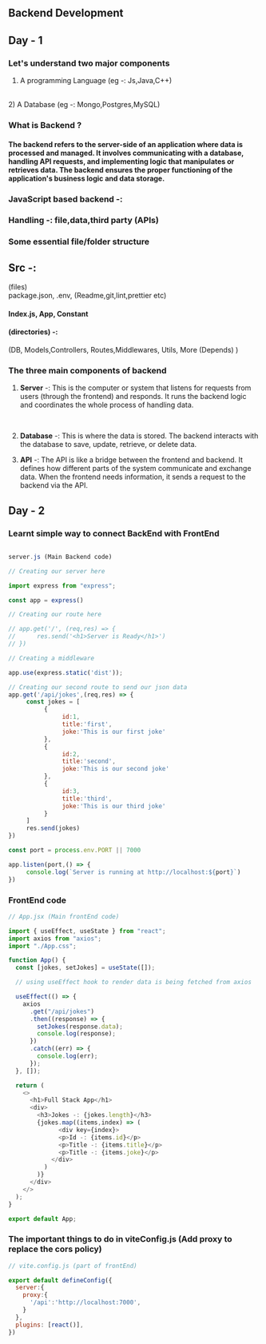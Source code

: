 ## Backend Development
## Day - 1
### Let's understand two major components
1) A programming Language (eg -: Js,Java,C++)
<br />
2) A Database (eg -: Mongo,Postgres,MySQL)

### What is Backend ?
#### The backend refers to the server-side of an application where data is processed and managed. It involves communicating with a database, handling API requests, and implementing logic that manipulates or retrieves data. The backend ensures the proper functioning of the application's business logic and data storage.

### JavaScript based backend -: 
### Handling -: file,data,third party (APIs)


### Some essential file/folder structure

## Src -: 
(files) <br />
package.json, .env, (Readme,git,lint,prettier etc)
#### Index.js, App, Constant

#### (directories) -: 
(DB, Models,Controllers, Routes,Middlewares, Utils, More (Depends) )


### The three main components of backend

1) <strong>Server</strong> -: This is the computer or system that listens for requests from users (through the frontend) and responds. It runs the backend logic and coordinates the whole process of handling data.

<br />

2) <strong>Database</strong> -: This is where the data is stored. The backend interacts with the database to save, update, retrieve, or delete data.

3) <strong>API</strong> -: The API is like a bridge between the frontend and backend. It defines how different parts of the system communicate and exchange data. When the frontend needs information, it sends a request to the backend via the API.

## Day - 2

### Learnt simple way to connect BackEnd with FrontEnd

``` javascript

server.js (Main Backend code)

// Creating our server here

import express from "express";

const app = express()

// Creating our route here

// app.get('/', (req,res) => {
//      res.send('<h1>Server is Ready</h1>')
// })

// Creating a middleware

app.use(express.static('dist'));

// Creating our second route to send our json data
app.get('/api/jokes',(req,res) => {
     const jokes = [
          {
               id:1,
               title:'first',
               joke:'This is our first joke'
          },
          {
               id:2,
               title:'second',
               joke:'This is our second joke'
          },
          {
               id:3,
               title:'third',
               joke:'This is our third joke'
          }
     ]
     res.send(jokes)
})

const port = process.env.PORT || 7000

app.listen(port,() => {
     console.log(`Server is running at http://localhost:${port}`)
})
```
### FrontEnd code

``` javascript 
// App.jsx (Main frontEnd code)

import { useEffect, useState } from "react";
import axios from "axios";
import "./App.css";

function App() {
  const [jokes, setJokes] = useState([]);

  // using useEffect hook to render data is being fetched from axios

  useEffect(() => {
    axios
      .get("/api/jokes")
      .then((response) => {
        setJokes(response.data);
        console.log(response);
      })
      .catch((err) => {
        console.log(err);
      });
  }, []);

  return (
    <>
      <h1>Full Stack App</h1>
      <div>
        <h3>Jokes -: {jokes.length}</h3>
        {jokes.map((items,index) => (
              <div key={index}>
              <p>Id -: {items.id}</p>
              <p>Title -: {items.title}</p>
              <p>Title -: {items.joke}</p>
            </div>
          )
        )}
      </div>
    </>
  );
}

export default App;

```

### The important things to do in viteConfig.js (Add proxy to replace the cors policy)

``` javascript
// vite.config.js (part of frontEnd)

export default defineConfig({
  server:{
    proxy:{
      '/api':'http://localhost:7000',
    }
  },
  plugins: [react()],
})
```

